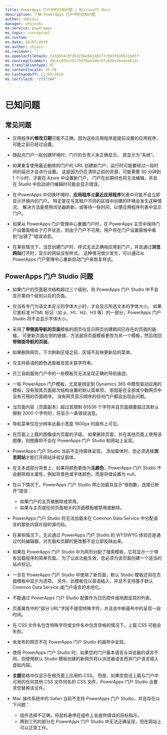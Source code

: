 ```yaml
---
title: PowerApps 门户中的已知问题 | Microsoft Docs
description: 了解 PowerApps 门户中的已知问题
author: sbmjais
manager: shujoshi
ms.service: powerapps
ms.topic: conceptual
ms.custom: ''
ms.date: 10/07/2019
ms.author: shjais
ms.reviewer: ''
ms.openlocfilehash: 743db54c0f26323be841dd177c993fb30b310d5f
ms.sourcegitcommit: d9cecdd5a35279d78aa1b6c9fc642e36a4e4612c
ms.translationtype: HT
ms.contentlocale: zh-CN
ms.lasthandoff: 11/04/2019
ms.locfileid: "2757344"
---
```

# <a name="known-issues"></a>已知问题


## <a name="general-issues"></a>常见问题

- 应用程序的**修改日期**可能不正确，因为这些应用程序是提前设置的应用程序，可能之前已经过设置。

- 随起点门户一起创建环境时，门户的负责人未正确显示。 其显示为“系统”。

- 如果重复使用最近删除的门户的 URL 创建新门户，运行时可能要经过一段时间的延迟才会进行设置。 这是因为仍在清除之前的资源，可能需要 30 分钟到 1 个小时，才能在 Azure 中设置新门户。 门户在此期间也将无法编辑，并且在 Studio 中启动进行编辑时可能会显示错误。

- 在 PowerApps 中切换环境时，**应用程序**或**最近应用程序**列表中可能不会立即显示环境内的门户。 特定是在与其租户不同的区域中创建的环境会发生这种情况。 解决方法是使用浏览器刷新，或等待一些时间，以便应用程序列表中显示门户。

- 如果从 PowerApps 门户管理中心重置门户时，在 PowerApps 主页中保持门户设置窗格处于打开状态，则由于门户不可用，用户将在门户设置窗格中看到“出错了”错误消息。

- 在某些情况下，当您创建门户时，样式无法正确地应用到门户，并且通过**浏览网站**打开时，显示的网站没有样式。 这种情况很少发生，可以通过从 PowerApps 门户管理中心重新启动门户来恢复样式。

## <a name="powerapps-portals-studio-issues"></a>PowerApps 门户 Studio 问题

- 如果门户的页面层次结构超过三个级别，则 PowerApps 门户 Studio 中不会显示第四个级别以后的页面。

- 仅当有专门为该文本定义的字体大小时，才会显示所选文本的字体大小。 如果它是标准 HTML 标记（如 p、H1、H2、H3 等）的一部分，PowerApps 门户 Studio 将不会显示字体大小。

- 采用了**带侧面导航的页面**模板的网页仅显示网页创建期间已存在的页面的链接。 可更新页面左侧的链接，方法是将页面模板更改为另一个模板，然后改回**带侧面导航的页面**。

- 如果删除网页，下次刷新区域之前，区域不反映更新后的菜单。

- 仅支持英语的颜色选取器及其关联字符串。

- 员工自助服务门户中的一些模板页无法呈现正确的导航痕迹。

- 一些 PowerApps 门户模板，尤其是绑定到 Dynamics 365 中模型驱动应用的模板，没有按其页面层次结构设置的默认菜单项。 原因是在全部或少数网页中没有可用的页面顺序。 没有网页显示顺序的任何门户都会出现此问题。

- 当页面内容（页面副本）超过其限制 65536 个字符并且页面摘要超过其默认限制 2000 个字符时，将显示一条错误消息。

- 导航菜单仅在分辨率达最小宽度 1600px 的画布上可见。

- 在页面上上载的图像成为页面的子级。 如果删除页面，并在其他页面上使用该图像，则图像将不会在 PowerApps 门户 Studio 和网站上呈现。

- PowerApps 门户 Studio 当前不支持窗体呈现。 添加窗体时，您必须选择**浏览网站**才能打开网站并验证窗体。

- 在文本或部分背景上，如果将颜色更改为**无颜色**，PowerApps 门户 Studio 不会删除相关属性，例如背景色或字体颜色，而是将值设置为 null。

- 在以下情况下，PowerApps 门户 Studio 停止加载并显示“很抱歉，连接已断开”错误：
    - 如果门户的主页被删除或禁用。
    - 如果与主页或任何页面相关的页面模板被禁用或删除。

- PowerApps 门户 Studio 将无法加载未在 Common Data Service 中分配语言的那些内容片段的源代码。

- 在某些情况下，无论通过 PowerApps 门户 Studio 的 WYSIWYG 体验还是通过代码编辑器，对页眉和页脚的更改都不会立即反映出来。

- 如果在 PowerApps 门户 Studio 中为网页分配了搜索模板，它将显示一个带有加载程序的简单页面。 为了让此功能生效，您必须为该页面创建一个适当的站点标记。

- 一旦在 PowerApps 门户 Studio 中使用了新页面，默认 Studio 模板还将在页面模板中显示为选项。 另外，此模板仅以英语插入，并且不支持基于默认 Common Data Service 或门户语言的本地化。

- 不能通过 PowerApps 门户 Studio 配置作为日历控件或地图呈现的列表。

- 页面属性中的“部分 URL”字段不接受特殊字符，并且会中断画布中的呈现一段时间。 

- 在 CSS 文件名包含特殊字符或文件名中包含空格的情况下，上载 CSS 可能会失败。

- 未发布的网页不在 PowerApps 门户 Studio 的画布中呈现。

- 使用 PowerApps 门户 Studio 时，如果您的门户基本语言与浏览器的语言不同，则使用默认 Studio 模板创建的新网页将以浏览器语言而非门户语言插入虚拟内容。

- **主题**窗格中仅显示在根页面上应用的 CSS。 但是，如果您尝试上载与门户中可用的任何其他 CSS 文件同名的 CSS 文件，PowerApps 门户 Studio 会要求您替换该文件。

- Mac 操作系统中的 Safari 当前不支持 PowerApps 门户 Studio，并且存在以下问题：
    - 组件选择不正确，将鼠标悬停在组件上会提供错误的目标指示。
    - 两到三列的部分在 PowerApps 门户 Studio 中无法正确呈现，但在网站上可以正常工作。

